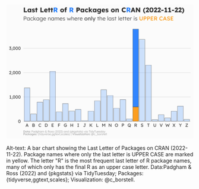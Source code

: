 ![](./r_packages.jpg)

Alt-text: A bar chart showing the Last Letter of Packages on CRAN (2022-11-22). Package names where only the last letter is UPPER CASE are marked in yellow. The letter "R" is the most frequent last letter of R package names, many of which only has the final R as an upper case letter. Data:Padgham & Ross (2022) and {pkgstats} via TidyTuesday; Packages: {tidyverse,ggtext,scales}; Visualization: @c_borstell.
